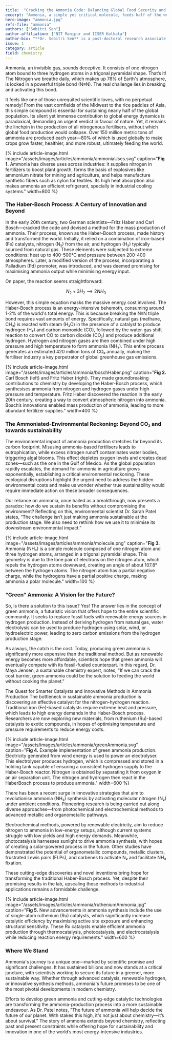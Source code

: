 ```yaml
---
title:  "Cracking the Ammonia Code: Balancing Global Food Security and Environmental Sustainability"
excerpt: "Ammonia, a simple yet critical molecule, feeds half of the world’s population, thanks to the Haber-Bosch process. However, its energy-intensive production and environmental impacts raise urgent questions about sustainability. The rising demand for ammonia-based fertilisers fuels a global environmental dilemma, as nitrogen runoff creates dead zones and contributes to climate change. A promising solution lies in \"green ammonia,\" which could revolutionise the industry by replacing fossil fuels with renewable energy. While the costs remain high, breakthroughs in catalysts and new methods could unlock a sustainable future for ammonia production."
hero-image: "ammonia.jpg"
refs-file: "ammonia"
authors: ["Sobitri Sen"]
author-affiliation: ["NIT Manipur and IISER Kolkata"]
author-bio: "**Dr. Sobitri Sen** is a post-doctoral research associate at NIT Manipur and visiting scientist at IISER Kolkata. She is a curious mind who feels and writes about scientific topics using literature to make it a treat to read."
issue: 1
category: article
field: chemistry
---
```


Ammonia, an invisible gas, sounds deceptive. It consists of one nitrogen atom bound to three hydrogen atoms in a trigonal pyramidal shape. That’s it! The Nitrogen we breathe daily, which makes up 78% of Earth's atmosphere, is locked in a powerful triple bond (N≡N). The real challenge lies in breaking and activating this bond.

It feels like one of those unrequited scientific loves, with no perpetual remedy! From the vast cornfields of the Midwest to the rice paddies of Asia, this simple compound is essential for sustaining nearly half of the global population. Its silent yet immense contribution to global energy dynamics is paradoxical, demanding an urgent verdict in favour of nature. Yet, it remains the linchpin in the production of all nitrogenous fertilisers, without which global food production would collapse. Over 150 million metric tons of ammonia are produced each year—80% of which is used globally to make crops grow faster, healthier, and more robust, ultimately feeding the world.

{% include article-image.html image="/assets/images/articles/ammonia/ammoniaUses.svg" caption="**Fig 1.** Ammonia has diverse uses across industries: it supplies nitrogen in fertilizers to boost plant growth, forms the basis of explosives like ammonium nitrate for mining and agriculture, and helps manufacture synthetic fibers such as nylon for textiles. Its high heat absorption also makes ammonia an efficient refrigerant, specially in industrial cooling systems." width=800 %}

### The Haber-Bosch Process: A Century of Innovation and Beyond
In the early 20th century, two German scientists—Fritz Haber and Carl Bosch—cracked the code and devised a method for the mass production of ammonia. Their process, known as the Haber-Bosch process, made history and transformed the world. Initially, it relied on a combination of iron-based (Fe) catalysts, nitrogen (N₂) from the air, and hydrogen (H₂) typically sourced from natural gas. These elements were subjected to extreme conditions: heat up to 400-500°C and pressure between 200-400 atmospheres. Later, a modified version of the process, incorporating a Palladium (Pd) promoter, was introduced, and was deemed promising for maximising ammonia output while minimising energy input.

On paper, the reaction seems straightforward:

$$N_2+3H_2  ⟶  2NH_3$$

However, this simple equation masks the massive energy cost involved. The Haber-Bosch process is an energy-intensive behemoth, consuming around 1-2% of the world's total energy. This is because breaking the N≡N triple bond requires vast amounts of energy. Specifically, natural gas (methane, CH₄) is reacted with steam (H₂O) in the presence of a catalyst to produce hydrogen (H₂) and carbon monoxide (CO), followed by the water-gas shift reaction to convert CO to carbon dioxide (CO₂) and produce additional hydrogen. Hydrogen and nitrogen gases are then combined under high pressure and high temperature to form ammonia (NH₃). This entire process generates an estimated 420 million tons of CO₂ annually, making the fertiliser industry a key perpetrator of global greenhouse gas emissions.

{% include article-image.html image="/assets/images/articles/ammonia/boschHaber.png" caption="**Fig 2.** Carl Bosch (left) and Fritz Haber (right). They made groundbreaking contributions to chemistry by developing the Haber-Bosch process, which synthesises ammonia from nitrogen and hydrogen gases under high pressure and temperature. Fritz Haber discovered the reaction in the early 20th century, creating a way to convert atmospheric nitrogen into ammonia. Bosch’s innovations enabled mass production of ammonia, leading to more abundant fertilizer supplies." width=400 %}

### The Ammoniated-Environmental Reckoning: Beyond CO₂ and towards sustainability
The environmental impact of ammonia production stretches far beyond its carbon footprint. Misusing ammonia-based fertilisers leads to eutrophication, while excess nitrogen runoff contaminates water bodies, triggering algal blooms. This effect depletes oxygen levels and creates dead zones—such as the one in the Gulf of Mexico. As the global population rapidly escalates, the demand for ammonia in agriculture grows exponentially, establishing a critical environmental reckoning. These ecological disruptions highlight the urgent need to address the hidden environmental costs and make us wonder whether true sustainability would require immediate action on these broader consequences.

Our reliance on ammonia, once hailed as a breakthrough, now presents a paradox: how do we sustain its benefits without compromising the environment? Reflecting on this, environmental scientist Dr. Sarah Patel states, “The challenge isn’t just making ammonia sustainable at the production stage. We also need to rethink how we use it to minimise its downstream environmental impact.”

{% include article-image.html image="/assets/images/articles/ammonia/molecule.png" caption="**Fig 3.** Ammonia (NH₃) is a simple molecule composed of one
nitrogen atom and three hydrogen atoms, arranged in a trigonal pyramidal shape. This geometry is due to the lone pair of electrons on the nitrogen atom, which repels the hydrogen atoms downward, creating an angle of about 107.8° between the hydrogen atoms. The nitrogen atom has a partial negative charge, while the hydrogens have a partial positive charge, making ammonia a polar molecule." width=100 %}

### “Green” Ammonia: A Vision for the Future?
So, is there a solution to this issue? Yes! The answer lies in the concept of green ammonia, a futuristic vision that offers hope to the entire scientific community. It seeks to replace fossil fuels with renewable energy sources in hydrogen production. Instead of deriving hydrogen from natural gas, water electrolysis can be used to produce hydrogen using solar, wind, or hydroelectric power, leading to zero carbon emissions from the hydrogen production stage.

As always, the catch is the cost. Today, producing green ammonia is significantly more expensive than the traditional method. But as renewable energy becomes more affordable, scientists hope that green ammonia will eventually compete with its fossil-fueled counterpart. In this regard, Dr. Maya Jensen, a sustainable chemistry expert, notes, "If we can crack the cost barrier, green ammonia could be the solution to feeding the world without cooking the planet."

The Quest for Smarter Catalysts and Innovative Methods in Ammonia Production
The bottleneck in sustainable ammonia production is discovering an effective catalyst for the nitrogen-hydrogen reaction. Traditional iron (Fe)-based catalysts require extreme heat and pressure, which leads to high energy demands in the Haber-Bosch process. Researchers are now exploring new materials, from ruthenium (Ru)-based catalysts to exotic compounds, in hopes of optimising temperature and pressure requirements to reduce energy costs.

{% include article-image.html image="/assets/images/articles/ammonia/greenAmmonia.svg" caption="**Fig 4.** Example implementation of green ammonia production. Electricity generated from wind energy is used to power an electrolyser. This electrolyser produces hydrogen, which is compressed and stored in a holding tank capable of ensuring a consistent hydrogen supply to the Haber-Bosch reactor. Nitrogen is obtained by separating it from oxygen in an air separation unit. The nitrogen and hydrogen then react in the HaberBosch process to produce ammonia." width=600 %}

There has been a recent surge in innovative strategies that aim to revolutionise ammonia (NH₃) synthesis by activating molecular nitrogen (N₂) under ambient conditions. Pioneering research is being carried out along diverse approaches—from photochemical and electrochemical methods to advanced metallic and organometallic pathways.

Electrochemical methods, powered by renewable electricity, aim to reduce nitrogen to ammonia in low-energy setups, although current systems struggle with low yields and high energy demands. Meanwhile, photocatalysis harnesses sunlight to drive ammonia synthesis, with hopes of creating a solar-powered process in the future. Other studies have demonstrated the potential of organometallic compounds, metallic clusters, frustrated Lewis pairs (FLPs), and carbenes to activate N₂ and facilitate NH₃ fixation.

These cutting-edge discoveries and novel inventions bring hope for transforming the traditional Haber-Bosch process. Yet, despite their promising results in the lab, upscaling these methods to industrial applications remains a formidable challenge. 

{% include article-image.html image="/assets/images/articles/ammonia/rutheniumAmmonia.jpg" caption="**Fig 5.** New advancements in ammonia synthesis include the use of single-atom ruthenium (Ru) catalysts, which significantly increase catalytic efficiency by maximising active site exposure and enhancing structural sensitivity. These Ru catalysts enable efficient ammonia production through thermocatalysis, photocatalysis, and electrocatalysis while reducing reaction energy requirements." width=600 %}

### Where We Stand
Ammonia's journey is a unique one—marked by scientific promise and significant challenges. It has sustained billions and now stands at a critical juncture, with scientists working to secure its future in a greener, more sustainable way. Whether through advanced catalysis, renewable hydrogen, or innovative synthesis methods, ammonia's future promises to be one of the most pivotal developments in modern chemistry.

Efforts to develop green ammonia and cutting-edge catalytic technologies are transforming the ammonia-production process into a more sustainable endeavour. As Dr. Patel notes, "The future of ammonia will help decide the future of our planet. With stakes this high, it's not just about chemistry—it’s about survival." The story of ammonia extends beyond chemistry, reflecting past and present constraints while offering hope for sustainability and innovation in one of the world’s most energy-intensive industries.
